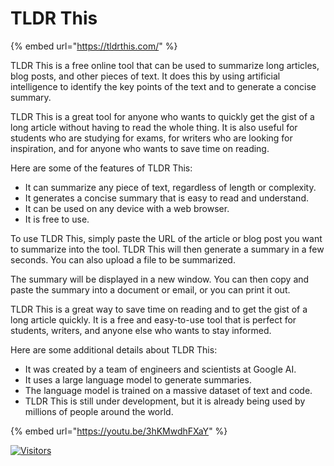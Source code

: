 # TLDR This

{% embed url="https://tldrthis.com/" %}

TLDR This is a free online tool that can be used to summarize long articles, blog posts, and other pieces of text. It does this by using artificial intelligence to identify the key points of the text and to generate a concise summary.

TLDR This is a great tool for anyone who wants to quickly get the gist of a long article without having to read the whole thing. It is also useful for students who are studying for exams, for writers who are looking for inspiration, and for anyone who wants to save time on reading.

Here are some of the features of TLDR This:

* It can summarize any piece of text, regardless of length or complexity.
* It generates a concise summary that is easy to read and understand.
* It can be used on any device with a web browser.
* It is free to use.

To use TLDR This, simply paste the URL of the article or blog post you want to summarize into the tool. TLDR This will then generate a summary in a few seconds. You can also upload a file to be summarized.

The summary will be displayed in a new window. You can then copy and paste the summary into a document or email, or you can print it out.

TLDR This is a great way to save time on reading and to get the gist of a long article quickly. It is a free and easy-to-use tool that is perfect for students, writers, and anyone else who wants to stay informed.

Here are some additional details about TLDR This:

* It was created by a team of engineers and scientists at Google AI.
* It uses a large language model to generate summaries.
* The language model is trained on a massive dataset of text and code.
* TLDR This is still under development, but it is already being used by millions of people around the world.

{% embed url="https://youtu.be/3hKMwdhFXaY" %}

[![Visitors](https://api.visitorbadge.io/api/visitors?path=https%3A%2F%2Fgithub.com%2Fdrshahizan\&labelColor=%23697689\&countColor=%23555555\&style=plastic)](https://visitorbadge.io/status?path=https%3A%2F%2Fgithub.com%2Fdrshahizan)
